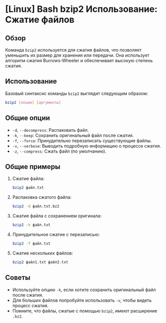 # [Linux] Bash bzip2 Использование: Сжатие файлов

## Обзор
Команда `bzip2` используется для сжатия файлов, что позволяет уменьшить их размер для хранения или передачи. Она использует алгоритм сжатия Burrows-Wheeler и обеспечивает высокую степень сжатия.

## Использование
Базовый синтаксис команды `bzip2` выглядит следующим образом:

```bash
bzip2 [опции] [аргументы]
```

## Общие опции
- `-d`, `--decompress`: Распаковать файл.
- `-k`, `--keep`: Сохранить оригинальный файл после сжатия.
- `-f`, `--force`: Принудительно перезаписать существующие файлы.
- `-v`, `--verbose`: Выводить подробную информацию о процессе сжатия.
- `-z`, `--compress`: Сжать файл (по умолчанию).

## Общие примеры
1. Сжатие файла:
   ```bash
   bzip2 файл.txt
   ```

2. Распаковка сжатого файла:
   ```bash
   bzip2 -d файл.txt.bz2
   ```

3. Сжатие файла с сохранением оригинала:
   ```bash
   bzip2 -k файл.txt
   ```

4. Принудительное сжатие с перезаписью:
   ```bash
   bzip2 -f файл.txt
   ```

5. Сжатие нескольких файлов:
   ```bash
   bzip2 файл1.txt файл2.txt
   ```

## Советы
- Используйте опцию `-k`, если хотите сохранить оригинальный файл после сжатия.
- Для больших файлов попробуйте использовать `-v`, чтобы видеть процесс сжатия.
- Помните, что файлы, сжатые с помощью `bzip2`, имеют расширение `.bz2`.